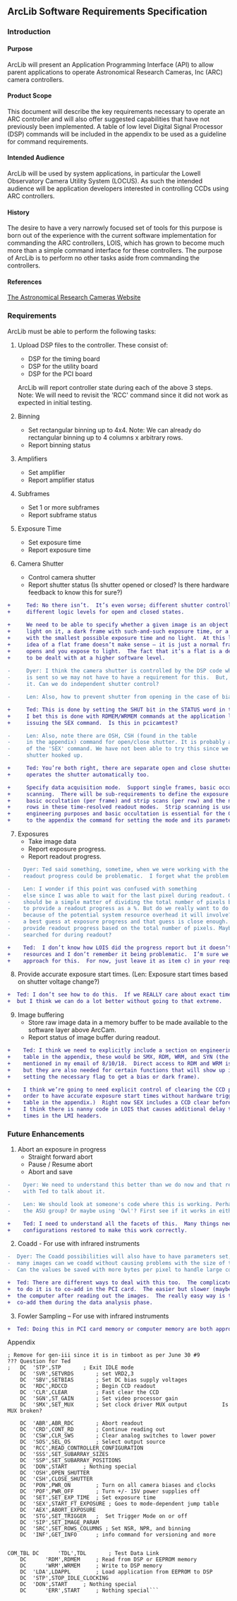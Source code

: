 
## ArcLib Software Requirements Specification


### Introduction

#### Purpose   
ArcLib will present an Application Programming Interface (API) to allow parent applications to operate
Astronomical Research Cameras, Inc (ARC) camera controllers.

#### Product Scope
This document will describe the key requirements necessary to operate an ARC controller and will also offer
suggested capabilities that have not previously been implemented. A table of low level Digital Signal
Processor (DSP) commands will be included in the appendix to be used as a guideline for command requirements.

#### Intended Audience  
ArcLib will be used by system applications, in particular the Lowell Observatory Camera Utility System (LOCUS).
As such the intended audience will be application developers interested in controlling CCDs using ARC controllers.

#### History  
The desire to have a very narrowly focused set of tools for this purpose is born out of the experience with the
current software implementation for commanding the ARC controllers, LOIS, which has grown to become much
more than a simple command interface for these controllers.  The purpose of ArcLib is to perform no other
tasks aside from commanding the controllers.

#### References  
[The Astronomical Research Cameras Website](http://www.astro-cam.com/index.php)

### Requirements 

ArcLib must be able to perform the following tasks:

1. Upload DSP files to the controller.  These consist of:
   - DSP for the timing board
   - DSP for the utility board
   - DSP for the PCI board

   ArcLib will report controller state during each of the above 3 steps.  
   Note: We will need to revisit the 'RCC' command since it did not work as expected in initial testing.

2. Binning
   - Set rectangular binning up to 4x4.
     Note: We can already do rectangular binning up to 4 columns x arbitrary rows.
   - Report binning status
   
3. Amplifiers
   - Set amplifier
   - Report amplifier status
   
4. Subframes
   - Set 1 or more subframes
   - Report subframe status
   
5. Exposure Time
   - Set exposure time
   - Report exposure time
   
6. Camera Shutter
   - Control camera shutter
   - Report shutter status (Is shutter opened or closed? Is there hardware feedback to know this for sure?)
	
```diff  
+     Ted: No there isn’t.  It’s even worse; different shutter controllers use
+     different logic levels for open and closed states.
   
+     We need to be able to specify whether a given image is an object frame with
+     light on it, a dark frame with such-and-such exposure time, or a bias frame
+     with the smallest possible exposure time and no light.  At this level we the
+     idea of a flat frame doesn’t make sense – it is just a normal frame where the shutter
+     opens and you expose to light.  The fact that it’s a flat is a detail that needs
+     to be dealt with at a higher software level.
  
-     Dyer: I think the camera shutter is controlled by the DSP code when a SEX command
-     is sent so we may not have to have a requirement for this.  But, talk to Ted about
-     it. Can we do independent shutter control?

-     Len: Also, how to prevent shutter from opening in the case of biases?

+     Ted: This is done by setting the SHUT bit in the STATUS word in the DSP code.
+     I bet this is done with RDMEM/WRMEM commands at the application level prior to
+     issuing the SEX command.  Is this in pcicamtest?

-     Len: Also, note there are OSH, CSH (found in the table
-     in the appendix) command for open/close shutter. It is probably a command independent
-     of the 'SEX' command. We have not been able to try this since we have not had a working
-     shutter hooked up.

+     Ted: You’re both right, there are separate open and close shutter commands and SEX
+     operates the shutter automatically too.  

+     Specify data acquisition mode.  Support single frames, basic occultation, and strip
+     scanning.  There will be sub-requirements to define the exposure time or interval for
+     basic occultation (per frame) and strip scans (per row) and the number of frames or
+     rows in these time-resolved readout modes.  Strip scanning is useful sometimes for
+     engineering purposes and basic occultation is essential for the GWAVES guiders.  Referring
+     to the appendix the command for setting the mode and its parameters is SIP.
```

7. Exposures
   - Take image data
   - Report exposure progress. 
   - Report readout progress.

```diff
-    Dyer: Ted said something, sometime, when we were working with the ARC57 camera that checking
-    readout progress could be problematic.  I forget what the problem was.

-    Len: I wonder if this point was confused with something
-    else since I was able to wait for the last pixel during readout. Grabbing the exposure progress
-    should be a simple matter of dividing the total number of pixels by 100, or something like that
-    to provide a readout progress as a %. But do we really want to do this at the ArcLib level
-    because of the potential system resource overhead it will involve? I believe LOUI currently does
-    a best guess at exposure progress and that guess is close enough. I know the old LOIS used to
-    provide readout progress based on the total number of pixels. Maybe the end of each row was
-    searched for during readout?

+    Ted:  I don’t know how LOIS did the progress report but it doesn’t take much in the way of system
+    resources and I don’t remember it being problematic.  I’m sure we can come up with a reasonable
+    approach for this.  For now, just leave it as item c) in your requirements list.
```

8. Provide accurate exposure start times.  (Len: Exposure start times based on shutter voltage change?)

```diff
+  Ted: I don’t see how to do this.  If we REALLY care about exact times we should hardware trigger,
+  but I think we can do a lot better without going to that extreme.
```

9. Image buffering
   - Store raw image data in a memory buffer to be made available to the software layer above ArcCam.
   - Report status of image buffer during readout.
   
```diff
+    Ted: I think we need to explicitly include a section on engineering functions.  Referring to the
+    table in the appendix, these would be SMX, RDM, WRM, and SYN (the synthetic image deal I
+    mentioned in my email of 8/10/18.  Direct access to RDM and WRM is important for debugging
+    but they are also needed for certain functions that will show up in the requirements (e.g.
+    setting the necessary flag to get a bias or dark frame).

+    I think we’re going to need explicit control of clearing the CCD prior to the exposure in
+    order to have accurate exposure start times without hardware triggering.  (See CLR in the
+    table in the appendix.)  Right now SEX includes a CCD clear before opening the shutter.
+    I think there is nanny code in LOIS that causes additional delay that impacts the start
+    times in the LMI headers.
```

### Future Enhancements

1. Abort an exposure in progress 
   - Straight forward abort
   - Pause / Resume abort
   - Abort and save

```diff
-    Dyer: We need to understand this better than we do now and that requires sitting down
-    with Ted to talk about it.

-    Len: We should look at someone's code where this is working. Perhaps the C++ code from
-    the ASU group? Or maybe using 'Owl'? First see if it works in either of those.

+    Ted: I need to understand all the facets of this.  Many things need to be aborted and
+    configurations restored to make this work correctly.
```

2. Coadd - For use with infrared instruments

```diff
-  Dyer: The Coadd possibilities will also have to have parameters set, for example, how
-  many images can we coadd without causing problems with the size of the values stored in memory?
-  Can the values be saved with more bytes per pixel to handle large coadd numbers?

+  Ted: There are different ways to deal with this too.  The complicated but fast (maybe) way
+  to do it is to co-add in the PCI card.  The easier but slower (maybe) way is to co-add in
+  the computer after reading out the images.  The really easy way is to take lots of images and
+  co-add them during the data analysis phase.
```

3. Fowler Sampling – For use with infrared instruments

```diff
+  Ted: Doing this in PCI card memory or computer memory are both approaches to consider.
```

























Appendix

```	DC	'IDL',IDL  		; Put CCD in IDLE mode    
; Remove for gen-iii since it is in timboot as per June 30 #9                      ??? Question for Ted
;	DC	'STP',STP  		; Exit IDLE mode
	DC	'SVR',SETVRDS		; set VRD2,3
	DC	'SBV',SETBIAS 		; Set DC bias supply voltages  
	DC	'RDC',RDCCD 		; Begin CCD readout    
	DC	'CLR',CLEAR  		; Fast clear the CCD   
	DC	'SGN',ST_GAIN  		; Set video processor gain     
	DC  'SMX',SET_MUX       ; Set clock driver MUX output           Is MUX broken?

	DC	'ABR',ABR_RDC		; Abort readout
	DC	'CRD',CONT_RD		; Continue reading out
	DC	'CSW',CLR_SWS		; Clear analog switches to lower power
	DC	'SOS',SEL_OS		; Select output source
	DC	'RCC',READ_CONTROLLER_CONFIGURATION 
	DC	'SSS',SET_SUBARRAY_SIZES
	DC	'SSP',SET_SUBARRAY_POSITIONS
	DC	'DON',START		; Nothing special
	DC	'OSH',OPEN_SHUTTER
	DC	'CSH',CLOSE_SHUTTER
	DC	'PON',PWR_ON		; Turn on all camera biases and clocks
	DC	'POF',PWR_OFF		; Turn +/- 15V power supplies off
	DC	'SET',SET_EXP_TIME 	; Set exposure time
	DC	'SEX',START_FT_EXPOSURE	; Goes to mode-dependent jump table
	DC	'AEX',ABORT_EXPOSURE
	DC	'STG',SET_TRIGGER	;  Set Trigger Mode on or off
	DC	'SIP',SET_IMAGE_PARAM
	DC	'SRC',SET_ROWS_COLUMNS ; Set NSR, NPR, and binning
	DC	'INF',GET_INFO		; info command for versioning and more


COM_TBL	DC      'TDL',TDL		; Test Data Link
	DC      'RDM',RDMEM		; Read from DSP or EEPROM memory
	DC      'WRM',WRMEM		; Write to DSP memory        
	DC	'LDA',LDAPPL		; Load application from EEPROM to DSP
	DC	'STP',STOP_IDLE_CLOCKING
	DC	'DON',START		; Nothing special
	DC      'ERR',START		; Nothing special```


